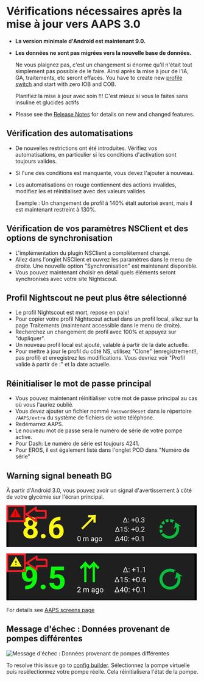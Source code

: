 # Vérifications nécessaires après la mise à jour vers AAPS 3.0

- **La version minimale d'Android est maintenant 9.0.**

- **Les données ne sont pas migrées vers la nouvelle base de données.**

  Ne vous plaignez pas, c'est un changement si énorme qu'il n'était tout simplement pas possible de le faire. Ainsi après la mise à jour de l'IA, GA, traitements, etc seront effacés. You have to create new [profile switch](../DailyLifeWithAaps/ProfileSwitch-ProfilePercentage.md) and start with zero IOB and COB.

  Planifiez la mise à jour avec soin !!! C'est mieux si vous le faites sans insuline et glucides actifs

- Please see the [Release Notes](../Maintenance/ReleaseNotes.md) for details on new and changed features.

## Vérification des automatisations

- De nouvelles restrictions ont été introduites. Vérifiez vos automatisations, en particulier si les conditions d'activation sont toujours valides.
- Si l'une des conditions est manquante, vous devez l'ajouter à nouveau.
- Les automatisations en rouge contiennent des actions invalides, modifiez les et réinitialisez avec des valeurs valides

  Exemple : Un changement de profil à 140% était autorisé avant, mais il est maintenant restreint à 130%.

## Vérification de vos paramètres NSClient et des options de synchronisation

- L'implémentation du plugin NSClient a complètement changé.
- Allez dans l'onglet NSClient et ouvrez les paramètres dans le menu de droite. Une nouvelle option "Synchronisation" est maintenant disponible.
- Vous pouvez maintenant choisir en détail quels éléments seront synchronisés avec votre site Nightscout.

## Profil Nightscout ne peut plus être sélectionné

- Le profil Nightscout est mort, repose en paix!
- Pour copier votre profil Nightscout actuel dans un profil local, allez sur la page Traitements (maintenant accessible dans le menu de droite).
- Recherchez un changement de profil avec 100% et appuyez sur "dupliquer".
- Un nouveau profil local est ajouté, valable à partir de la date actuelle.
- Pour mettre à jour le profil du côté NS, utilisez "Clone" (enregistrement!!, pas profil) et enregistrez les modifications. Vous devriez voir "Profil valide à partir de :" et la date actuelle.

## Réinitialiser le mot de passe principal

- Vous pouvez maintenant réinitialiser votre mot de passe principal au cas où vous l'auriez oublié.
- Vous devez ajouter un fichier nommé `PasswordReset` dans le répertoire `/AAPS/extra` du système de fichiers de votre téléphone.
- Redémarrez AAPS.
- Le nouveau mot de passe sera le numéro de série de votre pompe active.
- Pour Dash: Le numéro de série est toujours 4241.
- Pour EROS, il est également listé dans l'onglet POD dans "Numéro de série"

## Warning signal beneath BG

À partir d'Android 3.0, vous pouvez avoir un signal d'avertissement à côté de votre glycémie sur l'écran principal.

![Red BG warning](../images/bg_warn_red.png)

![Avertissement de glycémie jaune](../images/bg_warn_yellow.png)

For details see [AAPS screens page](../DailyLifeWithAaps/AapsScreens.md#bg-warning-sign)

## Message d'échec : Données provenant de pompes différentes

![Message d'échec : Données provenant de pompes différentes](../images/Screen_DifferentPump.png)

To resolve this issue go to [config builder](../SettingUpAaps/ConfigBuilder.md#pump). Sélectionnez la pompe virtuelle puis resélectionnez votre pompe réelle. Cela réinitialisera l'état de la pompe.
